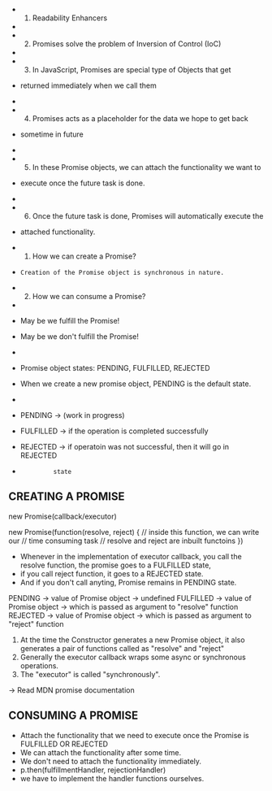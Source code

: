 - 1. Readability Enhancers
-
- 2. Promises solve the problem of Inversion of Control (IoC)
-
- 3. In JavaScript, Promises are special type of Objects that get
- returned immediately when we call them
-
- 4. Promises acts as a placeholder for the data we hope to get back
- sometime in future
-
- 5. In these Promise objects, we can attach the functionality we want to
- execute once the future task is done.
-
- 6. Once the future task is done, Promises will automatically execute the
- attached functionality.

- 1. How we can create a Promise?
-     Creation of the Promise object is synchronous in nature.
- 2. How we can consume a Promise?
-
- May be we fulfill the Promise!
- May be we don't fulfill the Promise!
-
- Promise object states: PENDING, FULFILLED, REJECTED
- When we create a new promise object, PENDING is the default state.
-
- PENDING -> (work in progress)
- FULFILLED -> if the operation is completed successfully
- REJECTED -> if operatoin was not successful, then it will go in REJECTED
-              state

## CREATING A PROMISE

new Promise(callback/executor)

new Promise(function(resolve, reject) {
// inside this function, we can write our
// time consuming task
// resolve and reject are inbuilt functoins
})

- Whenever in the implementation of executor callback, you call the resolve function, the promise goes to a FULFILLED state,
- if you call reject function, it goes to a REJECTED state.
- And if you don't call anyting, Promise remains in PENDING state.

PENDING -> value of Promise object -> undefined
FULFILLED -> value of Promise object -> which is passed as argument to "resolve" function
REJECTED -> value of Promise object -> which is passed as argument to "reject" function

1. At the time the Constructor generates a new Promise object, it also generates a pair of functions called as "resolve" and "reject"
2. Generally the executor callback wraps some async or synchronous operations.
3. The "executor" is called "synchronously".

-> Read MDN promise documentation

## CONSUMING A PROMISE

- Attach the functionality that we need to execute once the Promise is
  FULFILLED OR REJECTED
- We can attach the functionality after some time.
- We don't need to attach the functionality immediately.
- p.then(fulfillmentHandler, rejectionHandler)
- we have to implement the handler functions ourselves.
